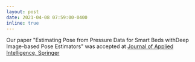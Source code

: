 ```yaml
---
layout: post
date: 2021-04-08 07:59:00-0400
inline: true
---
```


Our paper "Estimating Pose from Pressure Data for Smart Beds withDeep Image-based Pose Estimators" was accepted at [Journal of Applied Intelligence, Springer](https://www.springer.com/journal/10489)
